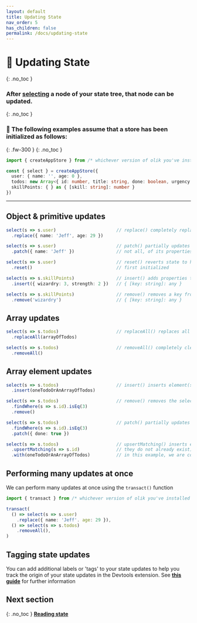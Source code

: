 ```yaml
---
layout: default
title: Updating State
nav_order: 5
has_children: false
permalink: /docs/updating-state
---
```

# 🐼 Updating State
{: .no_toc }

### After [**selecting**](/docs/selecting-state) a node of your state tree, that node can be updated.  
{: .no_toc }

### 🥚 The following examples assume that a store has been initialized as follows:
{: .fw-300 }
{: .no_toc }
```ts
import { createAppStore } from /* whichever version of olik you've installed */

const { select } = createAppStore({
  user: { name: '', age: 0 },
  todos: new Array<{ id: number, title: string, done: boolean, urgency: number, dueDate: string }>(),
  skillPoints: { } as { [skill: string]: number }
})
```
---

## **Object & primitive** updates

```ts
select(s => s.user)                       // replace() completely replaces an object
  .replace({ name: 'Jeff', age: 29 })
```
```ts
select(s => s.user)                       // patch() partially updates an object setting some, but
  .patch({ name: 'Jeff' })                // not all, of its properties
```
```ts
select(s => s.user)                       // reset() reverts state to how it was when the store was
  .reset()                                // first initialized
```
```ts
select(s => s.skillPoints)                // insert() adds properties to an object of type
  .insert({ wizardry: 3, strength: 2 })   // { [key: string]: any }
```
```ts
select(s => s.skillPoints)                // remove() removes a key from an object of type
  .remove('wizardry')                     // { [key: string]: any }
```

## **Array** updates
```ts
select(s => s.todos)                      // replaceAll() replaces all elements in the existing array
  .replaceAll(arrayOfTodos)                
```
```ts
select(s => s.todos)                      // removeAll() completely clears the existing array
  .removeAll()                            
```

## **Array element** updates
```ts
select(s => s.todos)                      // insert() inserts element(s) into the existing array
  .insert(oneTodoOrAnArrayOfTodos)        
```
```ts
select(s => s.todos)                      // remove() removes the selected element(s)
  .findWhere(s => s.id).isEq(3)
  .remove()                               
```
```ts
select(s => s.todos)                      // patch() partially updates the selected element(s)
  .findWhere(s => s.id).isEq(3)           
  .patch({ done: true })                  
```
```ts
select(s => s.todos)                      // upsertMatching() inserts element(s) into the store array (if
  .upsertMatching(s => s.id)              // they do not already exist) or updates them (if they do)
  .with(oneTodoOrAnArrayOfTodos)          // in this example, we are comparing elements using their 'id'.
```

## Performing **many updates** at once
We can perform many updates at once using the `transact()` function
```ts
import { transact } from /* whichever version of olik you've installed */

transact(
  () => select(s => s.user)
    .replace({ name: 'Jeff'. age: 29 }),
  () => select(s => s.todos)
    .removeAll(),
)
```

## Tagging state updates
You can add additional labels or 'tags' to your state updates to help you track the origin of your state updates in the Devtools extension. See [**this guide**](/docs/advanced/tagging-updates) for further information

## Next section
{: .no_toc }
[**Reading state**](/docs/reading-state)
